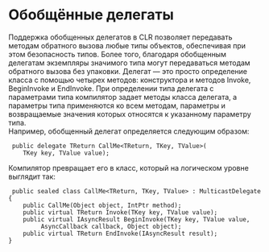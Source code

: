 # Обобщённые делегаты

Поддержка обобщенных делегатов в CLR позволяет передавать методам обратного вызова любые типы объектов, обеспечивая при этом безопасность типов. Более того, благодаря обобщенным делегатам экземпляры значимого типа могут передаваться методам обратного вызова без упаковки. Делегат — это просто определение класса с помощью четырех методов: конструктора и методов Invoke, BeginInvoke и EndInvoke. При определении типа делегата с параметрами типа компилятор задает методы класса делегата, а параметры типа применяются ко всем методам, параметры и возвращаемые значения которых относятся к указанному параметру типа.  
Например, обобщенный делегат определяется следующим образом:

```
 public delegate TReturn CallMe<TReturn, TKey, TValue>(
    TKey key, TValue value);
```

Компилятор превращает его в класс, который на логическом уровне выглядит так:

```
 public sealed class CallMe<TReturn, TKey, TValue> : MulticastDelegate {
    public CallMe(Object object, IntPtr method);    
    public virtual TReturn Invoke(TKey key, TValue value);
    public virtual IAsyncResult BeginInvoke(TKey key, TValue value,
         AsyncCallback callback, Object object);  
    public virtual TReturn EndInvoke(IAsyncResult result);
}
```



